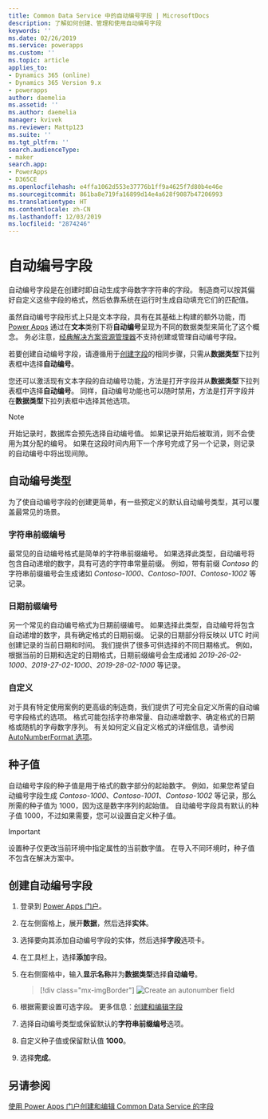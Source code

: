 ```yaml
---
title: Common Data Service 中的自动编号字段 | MicrosoftDocs
description: 了解如何创建、管理和使用自动编号字段
keywords: ''
ms.date: 02/26/2019
ms.service: powerapps
ms.custom: ''
ms.topic: article
applies_to:
- Dynamics 365 (online)
- Dynamics 365 Version 9.x
- powerapps
author: daemelia
ms.assetid: ''
ms.author: daemelia
manager: kvivek
ms.reviewer: Mattp123
ms.suite: ''
ms.tgt_pltfrm: ''
search.audienceType:
- maker
search.app:
- PowerApps
- D365CE
ms.openlocfilehash: e4ffa1062d553e37776b1ff9a4625f7d80b4e46e
ms.sourcegitcommit: 861ba8e719fa16899d14e4a628f9087b47206993
ms.translationtype: HT
ms.contentlocale: zh-CN
ms.lasthandoff: 12/03/2019
ms.locfileid: "2874246"
---
```

# <a name="autonumber-fields"></a>自动编号字段

自动编号字段是在创建时即自动生成字母数字字符串的字段。 制造商可以按其偏好自定义这些字段的格式，然后依靠系统在运行时生成自动填充它们的匹配值。

虽然自动编号字段形式上只是文本字段，具有在其基础上构建的额外功能，而 [Power Apps](https://make.powerapps.com/?utm_source=padocs&utm_medium=linkinadoc&utm_campaign=referralsfromdoc) 通过在**文本**类别下将**自动编号**呈现为不同的数据类型来简化了这个概念。 务必注意，[经典解决方案资源管理器](use-solution-explorer.md#classic-solution-explorer)不支持创建或管理自动编号字段。

若要创建自动编号字段，请遵循用于[创建字段](create-edit-field-portal.md#create-a-field)的相同步骤，只需从**数据类型**下拉列表框中选择**自动编号**。 

您还可以激活现有文本字段的自动编号功能，方法是打开字段并从**数据类型**下拉列表框中选择**自动编号**。 同样，自动编号功能也可以随时禁用，方法是打开字段并在**数据类型**下拉列表框中选择其他选项。

> [!NOTE]
>开始记录时，数据库会预先选择自动编号值。 如果记录开始后被取消，则不会使用为其分配的编号。 如果在这段时间内用下一个序号完成了另一个记录，则记录的自动编号中将出现间隙。

## <a name="autonumber-types"></a>自动编号类型

为了使自动编号字段的创建更简单，有一些预定义的默认自动编号类型，其可以覆盖最常见的场景。 

### <a name="string-prefixed-number"></a>字符串前缀编号

最常见的自动编号格式是简单的字符串前缀编号。 如果选择此类型，自动编号将包含自动递增的数字，具有可选的字符串常量前缀。 例如，带有前缀 *Contoso* 的字符串前缀编号会生成诸如 *Contoso-1000*、*Contoso-1001*、*Contoso-1002* 等记录。

### <a name="date-prefixed-number"></a>日期前缀编号

另一个常见的自动编号格式为日期前缀编号。 如果选择此类型，自动编号将包含自动递增的数字，具有确定格式的日期前缀。 记录的日期部分将反映以 UTC 时间创建记录的当前日期和时间。 我们提供了很多可供选择的不同日期格式。
例如，根据当前的日期和选定的日期格式，日期前缀编号会生成诸如 *2019-26-02-1000*、*2019-27-02-1000*、*2019-28-02-1000* 等记录。

### <a name="custom"></a>自定义

对于具有特定使用案例的更高级的制造商，我们提供了可完全自定义所需的自动编号字段格式的选项。 格式可能包括字符串常量、自动递增数字、确定格式的日期格或随机的字母数字序列。
有关如何定义自定义格式的详细信息，请参阅 [AutoNumberFormat 选项](https://docs.microsoft.com/dynamics365/customer-engagement/developer/create-auto-number-attributes#autonumberformat-options)。

## <a name="seed-values"></a>种子值

自动编号字段的种子值是用于格式的数字部分的起始数字。 例如，如果您希望自动编号字段生成 *Contoso-1000*、*Contoso-1001*、*Contoso-1002* 等记录，那么所需的种子值为 1000，因为这是数字序列的起始值。 自动编号字段具有默认的种子值 1000，不过如果需要，您可以设置自定义种子值。 


> [!IMPORTANT]
> 设置种子仅更改当前环境中指定属性的当前数字值。 在导入不同环境时，种子值不包含在解决方案中。 

## <a name="create-an-autonumber-field"></a>创建自动编号字段
  
1.  登录到 [Power Apps 门户](https://make.powerapps.com/?utm_source=padocs&utm_medium=linkinadoc&utm_campaign=referralsfromdoc)。
  
2.  在左侧窗格上，展开**数据**，然后选择**实体**。
  
3.  选择要向其添加自动编号字段的实体，然后选择**字段**选项卡。
  
4.  在工具栏上，选择**添加**字段。  
  
5.  在右侧窗格中，输入**显示名称**并为**数据类型**选择**自动编号**。

    > [!div class="mx-imgBorder"] 
    > ![](media/create-autonumber-field.png "Create an autonumber field")
  
6. 根据需要设置可选字段。 更多信息：[创建和编辑字段](create-edit-field-portal.md#create-a-field)

7. 选择自动编号类型或保留默认的**字符串前缀编号**选项。

8. 自定义种子值或保留默认值 **1000**。

9. 选择**完成**。

## <a name="see-also"></a>另请参阅
 [使用 Power Apps 门户创建和编辑 Common Data Service 的字段](create-edit-field-portal.md)
